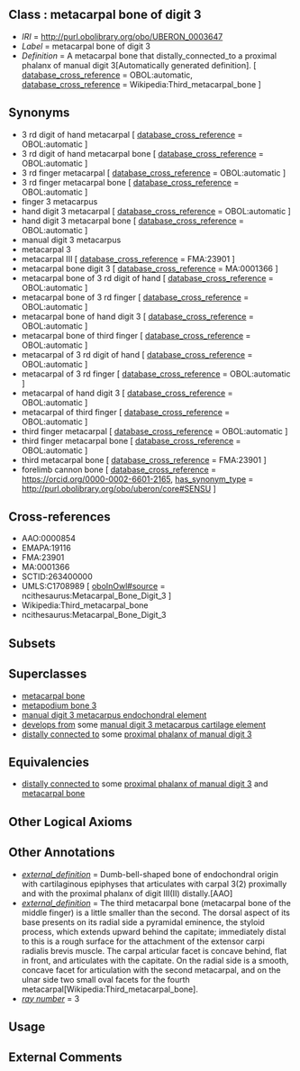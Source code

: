 
## Class : metacarpal bone of digit 3

 * *IRI* = http://purl.obolibrary.org/obo/UBERON_0003647
 * *Label* = metacarpal bone of digit 3
 * *Definition* = A metacarpal bone that distally_connected_to a proximal phalanx of manual digit 3[Automatically generated definition]. [ [database_cross_reference](../../ef/oboInOwl#hasDbXref.md) = OBOL:automatic, [database_cross_reference](../../ef/oboInOwl#hasDbXref.md) = Wikipedia:Third_metacarpal_bone ]

## Synonyms

 * 3 rd digit of hand metacarpal [ [database_cross_reference](../../ef/oboInOwl#hasDbXref.md) = OBOL:automatic ]
 * 3 rd digit of hand metacarpal bone [ [database_cross_reference](../../ef/oboInOwl#hasDbXref.md) = OBOL:automatic ]
 * 3 rd finger metacarpal [ [database_cross_reference](../../ef/oboInOwl#hasDbXref.md) = OBOL:automatic ]
 * 3 rd finger metacarpal bone [ [database_cross_reference](../../ef/oboInOwl#hasDbXref.md) = OBOL:automatic ]
 * finger 3 metacarpus
 * hand digit 3 metacarpal [ [database_cross_reference](../../ef/oboInOwl#hasDbXref.md) = OBOL:automatic ]
 * hand digit 3 metacarpal bone [ [database_cross_reference](../../ef/oboInOwl#hasDbXref.md) = OBOL:automatic ]
 * manual digit 3 metacarpus
 * metacarpal 3
 * metacarpal III [ [database_cross_reference](../../ef/oboInOwl#hasDbXref.md) = FMA:23901 ]
 * metacarpal bone digit 3 [ [database_cross_reference](../../ef/oboInOwl#hasDbXref.md) = MA:0001366 ]
 * metacarpal bone of 3 rd digit of hand [ [database_cross_reference](../../ef/oboInOwl#hasDbXref.md) = OBOL:automatic ]
 * metacarpal bone of 3 rd finger [ [database_cross_reference](../../ef/oboInOwl#hasDbXref.md) = OBOL:automatic ]
 * metacarpal bone of hand digit 3 [ [database_cross_reference](../../ef/oboInOwl#hasDbXref.md) = OBOL:automatic ]
 * metacarpal bone of third finger [ [database_cross_reference](../../ef/oboInOwl#hasDbXref.md) = OBOL:automatic ]
 * metacarpal of 3 rd digit of hand [ [database_cross_reference](../../ef/oboInOwl#hasDbXref.md) = OBOL:automatic ]
 * metacarpal of 3 rd finger [ [database_cross_reference](../../ef/oboInOwl#hasDbXref.md) = OBOL:automatic ]
 * metacarpal of hand digit 3 [ [database_cross_reference](../../ef/oboInOwl#hasDbXref.md) = OBOL:automatic ]
 * metacarpal of third finger [ [database_cross_reference](../../ef/oboInOwl#hasDbXref.md) = OBOL:automatic ]
 * third finger metacarpal [ [database_cross_reference](../../ef/oboInOwl#hasDbXref.md) = OBOL:automatic ]
 * third finger metacarpal bone [ [database_cross_reference](../../ef/oboInOwl#hasDbXref.md) = OBOL:automatic ]
 * third metacarpal bone [ [database_cross_reference](../../ef/oboInOwl#hasDbXref.md) = FMA:23901 ]
 * forelimb cannon bone [ [database_cross_reference](../../ef/oboInOwl#hasDbXref.md) = https://orcid.org/0000-0002-6601-2165, [has_synonym_type](../../pe/oboInOwl#hasSynonymType.md) = http://purl.obolibrary.org/obo/uberon/core#SENSU ]

## Cross-references

 * AAO:0000854
 * EMAPA:19116
 * FMA:23901
 * MA:0001366
 * SCTID:263400000
 * UMLS:C1708989 [ [oboInOwl#source](../../ce/oboInOwl#source.md) = ncithesaurus:Metacarpal_Bone_Digit_3 ]
 * Wikipedia:Third_metacarpal_bone
 * ncithesaurus:Metacarpal_Bone_Digit_3

## Subsets


## Superclasses

 * [metacarpal bone](../../UBERON/74/UBERON_0002374.md)
 * [metapodium bone 3](../../UBERON/83/UBERON_0013583.md)
 * [manual digit 3 metacarpus endochondral element](../../UBERON/45/UBERON_0015045.md)
 * [develops from](../../RO/02/RO_0002202.md) some [manual digit 3 metacarpus cartilage element](../../UBERON/72/UBERON_0010572.md)
 * [distally connected to](../../core#distally/to/core#distally_connected_to.md) some [proximal phalanx of manual digit 3](../../UBERON/29/UBERON_0004329.md)

## Equivalencies

 * [distally connected to](../../core#distally/to/core#distally_connected_to.md) some [proximal phalanx of manual digit 3](../../UBERON/29/UBERON_0004329.md) and [metacarpal bone](../../UBERON/74/UBERON_0002374.md)

## Other Logical Axioms


## Other Annotations

 * *[external_definition](../../UBPROP/01/UBPROP_0000001.md)* = Dumb-bell-shaped bone of endochondral origin with cartilaginous epiphyses that articulates with carpal 3(2) proximally and with the proximal phalanx of digit III(II) distally.[AAO]
 * *[external_definition](../../UBPROP/01/UBPROP_0000001.md)* = The third metacarpal bone (metacarpal bone of the middle finger) is a little smaller than the second. The dorsal aspect of its base presents on its radial side a pyramidal eminence, the styloid process, which extends upward behind the capitate; immediately distal to this is a rough surface for the attachment of the extensor carpi radialis brevis muscle. The carpal articular facet is concave behind, flat in front, and articulates with the capitate. On the radial side is a smooth, concave facet for articulation with the second metacarpal, and on the ulnar side two small oval facets for the fourth metacarpal[Wikipedia:Third_metacarpal_bone].
 * *[ray number](../../UBPROP/04/UBPROP_0000104.md)* = 3

## Usage


## External Comments

